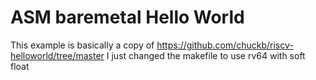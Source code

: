 # ASM baremetal Hello World
This example is basically a copy of https://github.com/chuckb/riscv-helloworld/tree/master
I just changed the makefile to use rv64 with soft float


